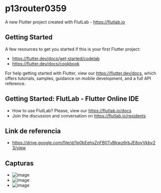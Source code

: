 # p13router0359

A new Flutter project created with FlutLab - https://flutlab.io

## Getting Started

A few resources to get you started if this is your first Flutter project:

- https://flutter.dev/docs/get-started/codelab
- https://flutter.dev/docs/cookbook

For help getting started with Flutter, view our
https://flutter.dev/docs, which offers tutorials,
samples, guidance on mobile development, and a full API reference.

## Getting Started: FlutLab - Flutter Online IDE

- How to use FlutLab? Please, view our https://flutlab.io/docs
- Join the discussion and conversation on https://flutlab.io/residents

## Link de referencia

- https://drive.google.com/file/d/1p0bEehsZnFB0TvBkwz6rbJE8oyVkbv23/view

## Capturas
- ![image](https://github.com/GarciaJ128/RutaPag-garcia0359/assets/143743623/b806ac35-5ec0-4202-a2dd-272056e365ed)
- ![image](https://github.com/GarciaJ128/RutaPag-garcia0359/assets/143743623/a821e40f-cb78-4faf-bbc2-119a1f3daff1)
- ![image](https://github.com/GarciaJ128/RutaPag-garcia0359/assets/143743623/c8ed328b-23a6-4956-821d-0eece28939c8)


